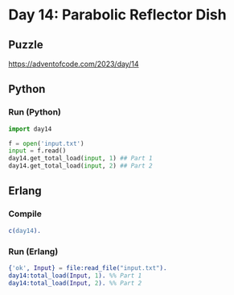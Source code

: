 # Day 14: Parabolic Reflector Dish

## Puzzle

<https://adventofcode.com/2023/day/14>

## Python

### Run (Python)

```python
import day14

f = open('input.txt')
input = f.read()
day14.get_total_load(input, 1) ## Part 1
day14.get_total_load(input, 2) ## Part 2
```

## Erlang

### Compile

```erlang
c(day14).
```

### Run (Erlang)

```erlang
{'ok', Input} = file:read_file("input.txt").
day14:total_load(Input, 1). %% Part 1
day14:total_load(Input, 2). %% Part 2
```
